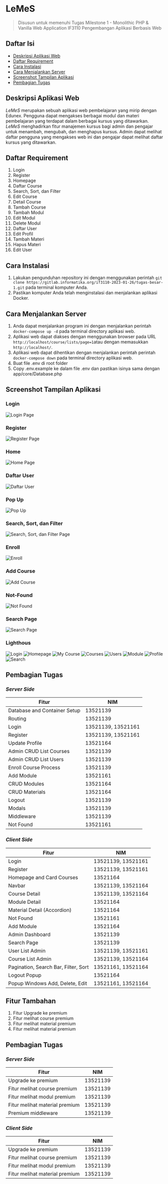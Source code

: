 # LeMeS

> Disusun untuk memenuhi Tugas Milestone 1 - Monolithic PHP & Vanilla Web Application IF3110 Pengembangan Aplikasi Berbasis Web

## Daftar Isi

-   [Deskripsi Aplikasi Web](#deskripsi-aplikasi-web)
-   [Daftar Requirement](#daftar-requirement)
-   [Cara Instalasi](#cara-instalasi)
-   [Cara Menjalankan Server](#cara-menjalankan-server)
-   [Screenshot Tampilan Aplikasi](#screenshot-tampilan-aplikasi)
-   [Pembagian Tugas](#pembagian-tugas)

## Deskripsi Aplikasi Web

*LeMeS* merupakan sebuah aplikasi web pembelajaran yang mirip dengan Edunex.
Pengguna dapat mengakses berbagai modul dan materi pembelajaran yang terdapat dalam berbagai kursus yang ditawarkan. *LeMeS* menghadirkan fitur manajemen kursus bagi admin dan pengajar untuk menambah, mengubah, dan menghapus kursus. Admin dapat melihat daftar pengguna yang mengakses web ini dan pengajar dapat melihat daftar kursus yang ditawarkan.

## Daftar Requirement

1. Login
2. Register
3. Homepage
4. Daftar Course
5. Search, Sort, dan Filter
6. Edit Course
7. Detail Course
8. Tambah Course
9. Tambah Modul
10. Edit Modul
11. Delete Modul
12. Daftar User
13. Edit Profil
14. Tambah Materi
15. Hapus Materi
16. Edit User

## Cara Instalasi

1. Lakukan pengunduhan repository ini dengan menggunakan perintah `git clone https://gitlab.informatika.org/if3110-2023-01-26/tugas-besar-1.git` pada terminal komputer Anda.
2. Pastikan komputer Anda telah menginstalasi dan menjalankan aplikasi Docker.

## Cara Menjalankan Server

1. Anda dapat menjalankan program ini dengan menjalankan perintah `docker-compose up -d` pada terminal directory aplikasi web.
2. Aplikasi web dapat diakses dengan menggunakan browser pada URL `http://localhost/course/lists/page=1`atau dengan memasukkan `http://localhost/`.
3. Aplikasi web dapat dihentikan dengan menjalankan perintah perintah `docker-compose down` pada terminal directory aplikasi web.
4. Buat file .env di root folder
5. Copy .env.example ke dalam file .env dan pastikan isinya sama dengan app/core/Database.php

## Screenshot Tampilan Aplikasi

### Login

![Login Page](./screenshot/login.png)

### Register

![Register Page](./screenshot/register.png)

### Home

![Home Page](./screenshot/homepage.png)

### Daftar User

![Daftar User](./screenshot/user-list.png)

### Pop Up

![Pop Up](./screenshot/pop-up.png)

### Search, Sort, dan Filter

![Search, Sort, dan Filter Page](./screenshot/search.png)

### Enroll

![Enroll](./screenshot/enroll.png)

### Add Course

![Add Course](./screenshot/add-courses.png)

### Not-Found

![Not Found](./screenshot/not-found.png)

### Search Page

![Search Page](./screenshot/search.png)

### Lighthous
![Login](./screenshot/login-lighthouse.png)
![Homepage](./screenshot/homepage-lighthouse.png)
![My Course](./screenshot/mycourse-lighthouse.png)
![Courses](./screenshot/courses-lighthouse.png)
![Users](./screenshot/users-lighthouse.png)
![Module](./screenshot/module-lighthouse.png)
![Profile](./screenshot/profile-lighthouse.png)
![Search](./screenshot/search-lighthouse.png)



## Pembagian Tugas

### _Server Side_

| Fitur                         | NIM      |
| ------------------------------| -------- |
| Database and Container Setup  | 13521139 |
| Routing                       | 13521139 |
| Login                         | 13521139, 13521161 |
| Register                      | 13521139, 13521161 |
| Update Profile                | 13521164 |
| Admin CRUD List Courses       | 13521139 |
| Admin CRUD List Users         | 13521139 |
| Enroll Course Process         | 13521139 |
| Add Module                    | 13521161 |
| CRUD Modules                  | 13521164 |
| CRUD Materials                | 13521164 |
| Logout                        | 13521139 |
| Modals                        | 13521139 |
| Middleware                    | 13521139 |
| Not Found                     | 13521161 |

### _Client Side_

| Fitur                                 | NIM      |
| ------------------------------------- | -------- |
| Login                                 | 13521139, 13521161 |
| Register                              | 13521139, 13521161 |
| Homepage and Card Courses             | 13521164 |
| Navbar                                | 13521139, 13521164 |
| Course Detail                         | 13521139, 13521164 |
| Module Detail                         | 13521164 |
| Material Detail (Accordion)           | 13521164 |
| Not Found                             | 13521161 |
| Add Module                            | 13521164 |
| Admin Dashboard                       | 13521139 |
| Search Page                           | 13521139 |
| User List Admin                       | 13521139, 13521161 |
| Course List Admin                     | 13521139, 13521164 |
| Pagination, Search Bar, Filter, Sort  | 13521161, 13521164 |
| Logout Popup                          | 13521164 |
| Popup Windows Add, Delete, Edit       | 13521161, 13521164 |


## Fitur Tambahan 
1. Fitur Upgrade ke premium
2. Fitur melihat course premium
3. Fitur melihat material premium
4. Fitur melihat material premium

## Pembagian Tugas
### _Server Side_

| Fitur                          | NIM      |
| -------------------------------| -------- |
| Upgrade ke premium             | 13521139 |
| Fitur melihat course premium   | 13521139 |
| Fitur melihat modul premium    | 13521139 |
| Fitur melihat material premium | 13521139 |
| Premium middleware             | 13521139 |

### _Client Side_
| Fitur                          | NIM      |
| -------------------------------| -------- |
| Upgrade ke premium             | 13521139 |
| Fitur melihat course premium   | 13521139 |
| Fitur melihat modul premium    | 13521139 |
| Fitur melihat material premium | 13521139 |
